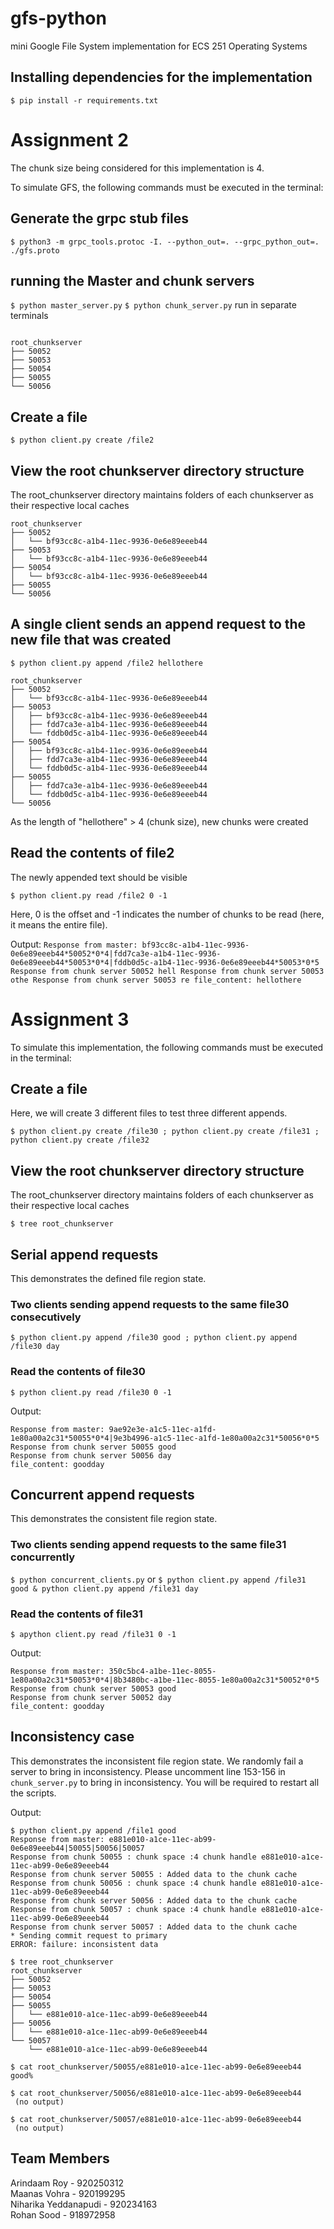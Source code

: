 # gfs-python
mini Google File System implementation for ECS 251 Operating Systems

## Installing dependencies for the implementation

``` $ pip install -r requirements.txt ```

# Assignment 2

The chunk size being considered for this implementation is 4.

To simulate GFS, the following commands must be executed in the terminal:

## Generate the grpc stub files

```$ python3 -m grpc_tools.protoc -I. --python_out=. --grpc_python_out=. ./gfs.proto```

## running the Master and chunk servers
``` $ python master_server.py ```
``` $ python chunk_server.py ```
run in separate terminals
 ``` $ tree root_chunkserver
 
 root_chunkserver
├── 50052
├── 50053
├── 50054
├── 50055
└── 50056

```

## Create a file

```$ python client.py create /file2```

## View the root chunkserver directory structure
The root_chunkserver directory maintains folders of each chunkserver as their respective local caches

```$ tree root_chunkserver
root_chunkserver
├── 50052
│   └── bf93cc8c-a1b4-11ec-9936-0e6e89eeeb44
├── 50053
│   └── bf93cc8c-a1b4-11ec-9936-0e6e89eeeb44
├── 50054
│   └── bf93cc8c-a1b4-11ec-9936-0e6e89eeeb44
├── 50055
└── 50056
```

## A single client sends an append request to the new file that was created

```$ python client.py append /file2 hellothere```

```
root_chunkserver
├── 50052
│   └── bf93cc8c-a1b4-11ec-9936-0e6e89eeeb44
├── 50053
│   ├── bf93cc8c-a1b4-11ec-9936-0e6e89eeeb44
│   ├── fdd7ca3e-a1b4-11ec-9936-0e6e89eeeb44
│   └── fddb0d5c-a1b4-11ec-9936-0e6e89eeeb44
├── 50054
│   ├── bf93cc8c-a1b4-11ec-9936-0e6e89eeeb44
│   ├── fdd7ca3e-a1b4-11ec-9936-0e6e89eeeb44
│   └── fddb0d5c-a1b4-11ec-9936-0e6e89eeeb44
├── 50055
│   ├── fdd7ca3e-a1b4-11ec-9936-0e6e89eeeb44
│   └── fddb0d5c-a1b4-11ec-9936-0e6e89eeeb44
└── 50056

```
As the length of "hellothere" > 4 (chunk size), new chunks were created

## Read the contents of file2
The newly appended text should be visible

```$ python client.py read /file2 0 -1```

Here, 0 is the offset and -1 indicates the number of chunks to be read (here, it means the entire file).

Output: ```Response from master: bf93cc8c-a1b4-11ec-9936-0e6e89eeeb44*50052*0*4|fdd7ca3e-a1b4-11ec-9936-0e6e89eeeb44*50053*0*4|fddb0d5c-a1b4-11ec-9936-0e6e89eeeb44*50053*0*5
Response from chunk server 50052 hell
Response from chunk server 50053 othe
Response from chunk server 50053 re
file_content: hellothere```

# Assignment 3

To simulate this implementation, the following commands must be executed in the terminal:

## Create a file
Here, we will create 3 different files to test three different appends.

```$ python client.py create /file30 ; python client.py create /file31 ; python client.py create /file32```

## View the root chunkserver directory structure
The root_chunkserver directory maintains folders of each chunkserver as their respective local caches

```$ tree root_chunkserver```

## Serial append requests
This demonstrates the defined file region state.

### Two clients sending append requests to the same file30 consecutively

```$ python client.py append /file30 good ; python client.py append /file30 day```

### Read the contents of file30

```$ python client.py read /file30 0 -1```

Output:
```
Response from master: 9ae92e3e-a1c5-11ec-a1fd-1e80a00a2c31*50055*0*4|9e3b4996-a1c5-11ec-a1fd-1e80a00a2c31*50056*0*5
Response from chunk server 50055 good
Response from chunk server 50056 day
file_content: goodday
```

## Concurrent append requests
This demonstrates the consistent file region state.

### Two clients sending append requests to the same file31 concurrently

```$ python concurrent_clients.py```
or
```$ python client.py append /file31 good & python client.py append /file31 day```


### Read the contents of file31

```$ apython client.py read /file31 0 -1```

Output:
```
Response from master: 350c5bc4-a1be-11ec-8055-1e80a00a2c31*50053*0*4|8b3480bc-a1be-11ec-8055-1e80a00a2c31*50052*0*5
Response from chunk server 50053 good
Response from chunk server 50052 day
file_content: goodday
```

## Inconsistency case

This demonstrates the inconsistent file region state. We randomly fail a server to bring in inconsistency.
Please uncomment line 153-156 in ```chunk_server.py``` to bring in inconsistency. You will be required to restart all the scripts.

Output:

```
$ python client.py append /file1 good
Response from master: e881e010-a1ce-11ec-ab99-0e6e89eeeb44|50055|50056|50057
Response from chunk 50055 : chunk space :4 chunk handle e881e010-a1ce-11ec-ab99-0e6e89eeeb44
Response from chunk server 50055 : Added data to the chunk cache
Response from chunk 50056 : chunk space :4 chunk handle e881e010-a1ce-11ec-ab99-0e6e89eeeb44
Response from chunk server 50056 : Added data to the chunk cache
Response from chunk 50057 : chunk space :4 chunk handle e881e010-a1ce-11ec-ab99-0e6e89eeeb44
Response from chunk server 50057 : Added data to the chunk cache
* Sending commit request to primary
ERROR: failure: inconsistent data
```

```
$ tree root_chunkserver
root_chunkserver
├── 50052
├── 50053
├── 50054
├── 50055
│   └── e881e010-a1ce-11ec-ab99-0e6e89eeeb44
├── 50056
│   └── e881e010-a1ce-11ec-ab99-0e6e89eeeb44
└── 50057
    └── e881e010-a1ce-11ec-ab99-0e6e89eeeb44 
```

```
$ cat root_chunkserver/50055/e881e010-a1ce-11ec-ab99-0e6e89eeeb44
good%

$ cat root_chunkserver/50056/e881e010-a1ce-11ec-ab99-0e6e89eeeb44
 (no output)

$ cat root_chunkserver/50057/e881e010-a1ce-11ec-ab99-0e6e89eeeb44
 (no output)
```

## Team Members

Arindaam Roy - 920250312\
Maanas Vohra - 920199295\
Niharika Yeddanapudi - 920234163\
Rohan Sood - 918972958

